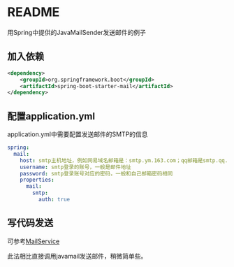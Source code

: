 README
===========================

用Spring中提供的JavaMailSender发送邮件的例子


## 加入依赖

```xml
<dependency>
    <groupId>org.springframework.boot</groupId>
    <artifactId>spring-boot-starter-mail</artifactId>
</dependency>
```


## 配置application.yml

application.yml中需要配置发送邮件的SMTP的信息

```yml
spring:
  mail:
    host: smtp主机地址，例如网易域名邮箱是：smtp.ym.163.com；qq邮箱是smtp.qq.com
    username: smtp登录的账号，一般是邮件地址
    password: smtp登录账号对应的密码，一般和自己邮箱密码相同
    properties:
      mail:
        smtp:
          auth: true
```

## 写代码发送

可参考[MailService](.src/main/java/cn/devmgr/tutorial/MailService.java)

此法相比直接调用javamail发送邮件，稍微简单些。

